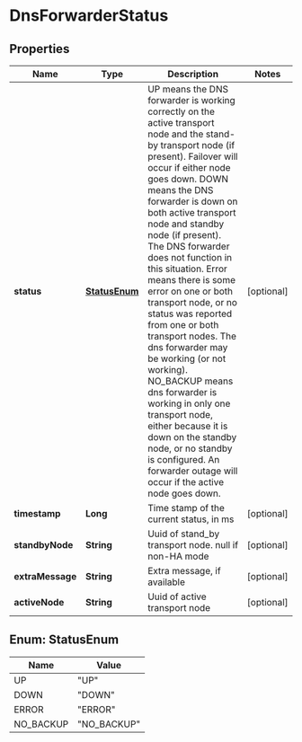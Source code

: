 # DnsForwarderStatus

## Properties
Name | Type | Description | Notes
------------ | ------------- | ------------- | -------------
**status** | [**StatusEnum**](#StatusEnum) | UP means the DNS forwarder is working correctly on the active transport node and the stand-by transport node (if present). Failover will occur if either node goes down. DOWN means the DNS forwarder is down on both active transport node and standby node (if present). The DNS forwarder does not function in this situation. Error means there is some error on one or both transport node, or no status was reported from one or both transport nodes. The dns forwarder may be working (or not working). NO_BACKUP means dns forwarder is working in only one transport node, either because it is down on the standby node, or no standby is configured. An forwarder outage will occur if the active node goes down.  |  [optional]
**timestamp** | **Long** | Time stamp of the current status, in ms |  [optional]
**standbyNode** | **String** | Uuid of stand_by transport node. null if non-HA mode |  [optional]
**extraMessage** | **String** | Extra message, if available |  [optional]
**activeNode** | **String** | Uuid of active transport node |  [optional]

<a name="StatusEnum"></a>
## Enum: StatusEnum
Name | Value
---- | -----
UP | &quot;UP&quot;
DOWN | &quot;DOWN&quot;
ERROR | &quot;ERROR&quot;
NO_BACKUP | &quot;NO_BACKUP&quot;
